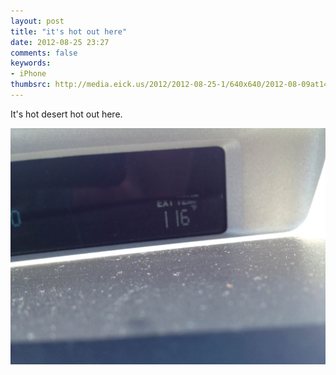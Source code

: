 ```yaml
---
layout: post
title: "it's hot out here"
date: 2012-08-25 23:27
comments: false
keywords:
- iPhone
thumbsrc: http://media.eick.us/2012/2012-08-25-1/640x640/2012-08-09at14.40.43.jpg
---
```

It's hot desert hot out here.

![It's hot out here!](/assets/images/2012/2012-08-25-1/2012-08-09at14.40.43.jpg)
